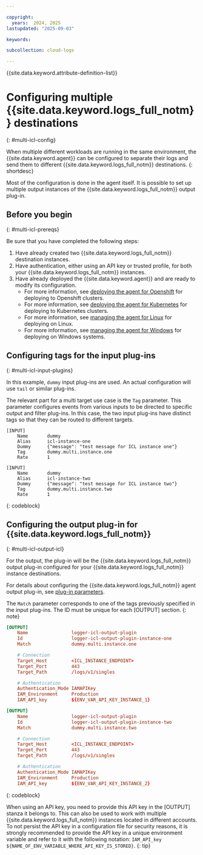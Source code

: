 ```yaml
---

copyright:
  years:  2024, 2025
lastupdated: "2025-09-03"

keywords:

subcollection: cloud-logs

---
```


{{site.data.keyword.attribute-definition-list}}


# Configuring multiple {{site.data.keyword.logs_full_notm}} destinations
{: #multi-icl-config}

When multiple different workloads are running in the same environment, the {{site.data.keyword.agent}} can be configured to separate their logs and send them to different {{site.data.keyword.logs_full_notm}} destinations.
{: shortdesc}

Most of the configuration is done in the agent itself.
It is possible to set up multiple output instances of the {{site.data.keyword.logs_full_notm}} output plug-in.

## Before you begin
{: #multi-icl-prereqs}

Be sure that you have completed the following steps:

1. Have already created two {{site.data.keyword.logs_full_notm}} destination instances.
2. Have authentication, either using an API key or trusted profile, for both your {{site.data.keyword.logs_full_notm}} instances.
3. Have already deployed the {{site.data.keyword.agent}} and are ready to modify its configuration.
   - For more information, see [deploying the agent for Openshift](/docs/cloud-logs?topic=cloud-logs-agent-helm-os-deploy) for deploying to Openshift clusters.
   - For more information, see [deploying the agent for Kubernetes](/docs/cloud-logs?topic=cloud-logs-agent-helm-kube-deploy) for deploying to Kubernetes clusters.
   - For more information, see [managing the agent for Linux](/docs/cloud-logs?topic=cloud-logs-agent-linux) for deploying on Linux.
   - For more information, see [managing the agent for Windows](/docs/cloud-logs?topic=cloud-logs-agent-windows) for deploying on Windows systems.


## Configuring tags for the input plug-ins
{: #multi-icl-input-plugins}

In this example, `dummy` input plug-ins are used. An actual configuration will use `tail` or similar plug-ins.

The relevant part for a multi target use case is the `Tag` parameter.
This parameter configures events from various inputs to be directed to specific output and filter plug-ins.
In this case, the two input plug-ins have distinct tags so that they can be routed to different targets.

```text
[INPUT]
    Name       dummy
    Alias      icl-instance-one
    Dummy      {"message": "test message for ICL instance one"}
    Tag        dummy.multi.instance.one
    Rate       1

[INPUT]
    Name       dummy
    Alias      icl-instance-two
    Dummy      {"message": "test message for ICL instance two"}
    Tag        dummy.multi.instance.two
    Rate       1
```
{: codeblock}

## Configuring the output plug-in for {{site.data.keyword.logs_full_notm}}
{: #multi-icl-output-icl}

For the output, the plug-in will be the {{site.data.keyword.logs_full_notm}} output plug-in configured for your {{site.data.keyword.logs_full_notm}} instance destinations.

For details about configuring the {{site.data.keyword.logs_full_notm}} agent output plug-in, see [plug-in parameters](/docs/cloud-logs?topic=cloud-logs-agent-plugin-parameters).

The `Match` parameter corresponds to one of the tags previously specified in the input plug-ins. The ID must be unique for each [OUTPUT] section.
{: note}

```conf
[OUTPUT]
    Name                logger-icl-output-plugin
    Id                  logger-icl-output-plugin-instance-one
    Match               dummy.multi.instance.one

    # Connection
    Target_Host         <ICL_INSTANCE_ENDPOINT>
    Target_Port         443
    Target_Path         /logs/v1/singles

    # Authentication
    Authentication_Mode IAMAPIKey
    IAM_Environment     Production
    IAM_API_key         ${ENV_VAR_API_KEY_INSTANCE_1}

[OUTPUT]
    Name                logger-icl-output-plugin
    Id                  logger-icl-output-plugin-instance-two
    Match               dummy.multi.instance.two

    # Connection
    Target_Host         <ICL_INSTANCE_ENDPOINT>
    Target_Port         443
    Target_Path         /logs/v1/singles

    # Authentication
    Authentication_Mode IAMAPIKey
    IAM_Environment     Production
    IAM_API_key         ${ENV_VAR_API_KEY_INSTANCE_2}
```
{: codeblock}

When using an API key, you need to provide this API key in the [OUTPUT] stanza it belongs to.
This can also be used to work with multiple {{site.data.keyword.logs_full_notm}} instances located in different accounts.
To not persist the API key in a configuration file for security reasons, it is strongly recommended to provide the API key in a unique environment variable and refer to it with the following notation: `IAM_API_key ${NAME_OF_ENV_VARIABLE_WHERE_API_KEY_IS_STORED}`.
{: tip}
